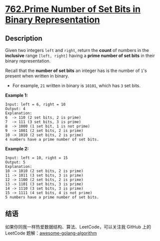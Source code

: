 # [762.Prime Number of Set Bits in Binary Representation][title]

## Description
Given two integers `left` and `right`, return the **count** of numbers in the **inclusive** range `[left, right]` having a **prime number of set bits** in their binary representation.

Recall that the **number of set bits** an integer has is the number of `1`'s present when written in binary.

- For example, `21` written in binary is `10101`, which has `3` set bits.

**Example 1:**

```
Input: left = 6, right = 10
Output: 4
Explanation:
6  -> 110 (2 set bits, 2 is prime)
7  -> 111 (3 set bits, 3 is prime)
8  -> 1000 (1 set bit, 1 is not prime)
9  -> 1001 (2 set bits, 2 is prime)
10 -> 1010 (2 set bits, 2 is prime)
4 numbers have a prime number of set bits.
```

**Example 2:**

```
Input: left = 10, right = 15
Output: 5
Explanation:
10 -> 1010 (2 set bits, 2 is prime)
11 -> 1011 (3 set bits, 3 is prime)
12 -> 1100 (2 set bits, 2 is prime)
13 -> 1101 (3 set bits, 3 is prime)
14 -> 1110 (3 set bits, 3 is prime)
15 -> 1111 (4 set bits, 4 is not prime)
5 numbers have a prime number of set bits.
```

## 结语

如果你同我一样热爱数据结构、算法、LeetCode，可以关注我 GitHub 上的 LeetCode 题解：[awesome-golang-algorithm][me]

[title]: https://leetcode.com/problems/prime-number-of-set-bits-in-binary-representation/
[me]: https://github.com/kylesliu/awesome-golang-algorithm
